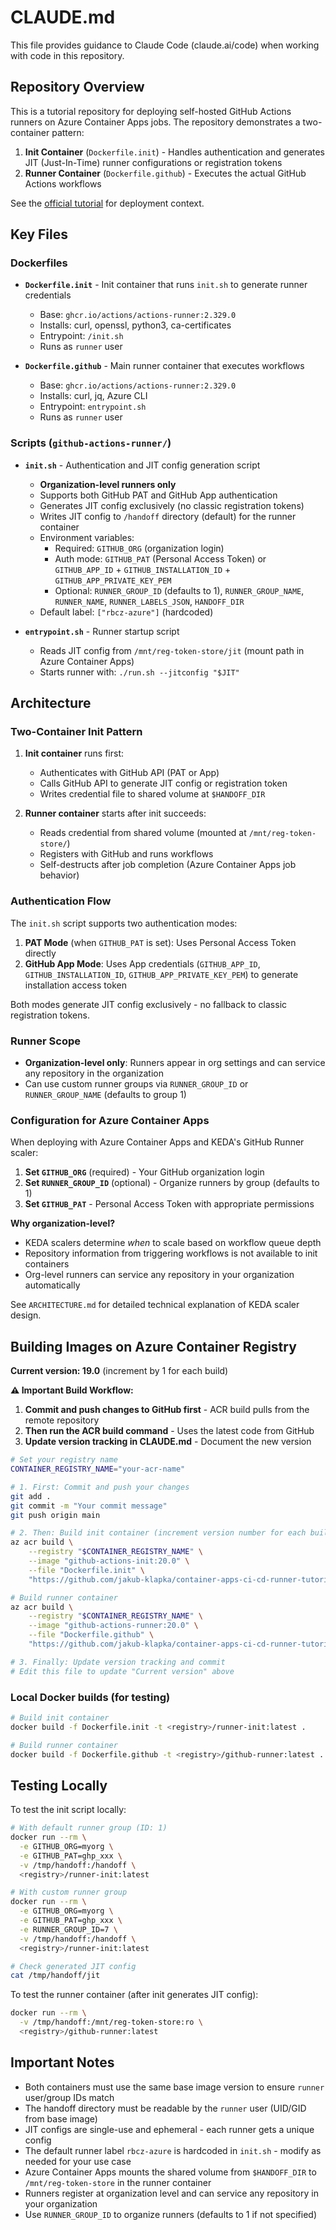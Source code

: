 # CLAUDE.md

This file provides guidance to Claude Code (claude.ai/code) when working with code in this repository.

## Repository Overview

This is a tutorial repository for deploying self-hosted GitHub Actions runners on Azure Container Apps jobs. The repository demonstrates a two-container pattern:

1. **Init Container** (`Dockerfile.init`) - Handles authentication and generates JIT (Just-In-Time) runner configurations or registration tokens
2. **Runner Container** (`Dockerfile.github`) - Executes the actual GitHub Actions workflows

See the [official tutorial](https://learn.microsoft.com/azure/container-apps/tutorial-ci-cd-runners-jobs) for deployment context.

## Key Files

### Dockerfiles

- **`Dockerfile.init`** - Init container that runs `init.sh` to generate runner credentials
  - Base: `ghcr.io/actions/actions-runner:2.329.0`
  - Installs: curl, openssl, python3, ca-certificates
  - Entrypoint: `/init.sh`
  - Runs as `runner` user

- **`Dockerfile.github`** - Main runner container that executes workflows
  - Base: `ghcr.io/actions/actions-runner:2.329.0`
  - Installs: curl, jq, Azure CLI
  - Entrypoint: `entrypoint.sh`
  - Runs as `runner` user

### Scripts (`github-actions-runner/`)

- **`init.sh`** - Authentication and JIT config generation script
  - **Organization-level runners only**
  - Supports both GitHub PAT and GitHub App authentication
  - Generates JIT config exclusively (no classic registration tokens)
  - Writes JIT config to `/handoff` directory (default) for the runner container
  - Environment variables:
    - Required: `GITHUB_ORG` (organization login)
    - Auth mode: `GITHUB_PAT` (Personal Access Token) or `GITHUB_APP_ID` + `GITHUB_INSTALLATION_ID` + `GITHUB_APP_PRIVATE_KEY_PEM`
    - Optional: `RUNNER_GROUP_ID` (defaults to 1), `RUNNER_GROUP_NAME`, `RUNNER_NAME`, `RUNNER_LABELS_JSON`, `HANDOFF_DIR`
  - Default label: `["rbcz-azure"]` (hardcoded)

- **`entrypoint.sh`** - Runner startup script
  - Reads JIT config from `/mnt/reg-token-store/jit` (mount path in Azure Container Apps)
  - Starts runner with: `./run.sh --jitconfig "$JIT"`

## Architecture

### Two-Container Init Pattern

1. **Init container** runs first:
   - Authenticates with GitHub API (PAT or App)
   - Calls GitHub API to generate JIT config or registration token
   - Writes credential file to shared volume at `$HANDOFF_DIR`

2. **Runner container** starts after init succeeds:
   - Reads credential from shared volume (mounted at `/mnt/reg-token-store/`)
   - Registers with GitHub and runs workflows
   - Self-destructs after job completion (Azure Container Apps job behavior)

### Authentication Flow

The `init.sh` script supports two authentication modes:

1. **PAT Mode** (when `GITHUB_PAT` is set): Uses Personal Access Token directly
2. **GitHub App Mode**: Uses App credentials (`GITHUB_APP_ID`, `GITHUB_INSTALLATION_ID`, `GITHUB_APP_PRIVATE_KEY_PEM`) to generate installation access token

Both modes generate JIT config exclusively - no fallback to classic registration tokens.

### Runner Scope

- **Organization-level only**: Runners appear in org settings and can service any repository in the organization
- Can use custom runner groups via `RUNNER_GROUP_ID` or `RUNNER_GROUP_NAME` (defaults to group 1)

### Configuration for Azure Container Apps

When deploying with Azure Container Apps and KEDA's GitHub Runner scaler:

1. **Set `GITHUB_ORG`** (required) - Your GitHub organization login
2. **Set `RUNNER_GROUP_ID`** (optional) - Organize runners by group (defaults to 1)
3. **Set `GITHUB_PAT`** - Personal Access Token with appropriate permissions

**Why organization-level?**
- KEDA scalers determine *when* to scale based on workflow queue depth
- Repository information from triggering workflows is not available to init containers
- Org-level runners can service any repository in your organization automatically

See `ARCHITECTURE.md` for detailed technical explanation of KEDA scaler design.

## Building Images on Azure Container Registry

**Current version: 19.0** (increment by 1 for each build)

**⚠️ Important Build Workflow:**

1. **Commit and push changes to GitHub first** - ACR build pulls from the remote repository
2. **Then run the ACR build command** - Uses the latest code from GitHub
3. **Update version tracking in CLAUDE.md** - Document the new version

```bash
# Set your registry name
CONTAINER_REGISTRY_NAME="your-acr-name"

# 1. First: Commit and push your changes
git add .
git commit -m "Your commit message"
git push origin main

# 2. Then: Build init container (increment version number for each build)
az acr build \
    --registry "$CONTAINER_REGISTRY_NAME" \
    --image "github-actions-init:20.0" \
    --file "Dockerfile.init" \
    "https://github.com/jakub-klapka/container-apps-ci-cd-runner-tutorial.git"

# Build runner container
az acr build \
    --registry "$CONTAINER_REGISTRY_NAME" \
    --image "github-actions-runner:20.0" \
    --file "Dockerfile.github" \
    "https://github.com/jakub-klapka/container-apps-ci-cd-runner-tutorial.git"

# 3. Finally: Update version tracking and commit
# Edit this file to update "Current version" above
```

### Local Docker builds (for testing)

```bash
# Build init container
docker build -f Dockerfile.init -t <registry>/runner-init:latest .

# Build runner container
docker build -f Dockerfile.github -t <registry>/github-runner:latest .
```

## Testing Locally

To test the init script locally:

```bash
# With default runner group (ID: 1)
docker run --rm \
  -e GITHUB_ORG=myorg \
  -e GITHUB_PAT=ghp_xxx \
  -v /tmp/handoff:/handoff \
  <registry>/runner-init:latest

# With custom runner group
docker run --rm \
  -e GITHUB_ORG=myorg \
  -e GITHUB_PAT=ghp_xxx \
  -e RUNNER_GROUP_ID=7 \
  -v /tmp/handoff:/handoff \
  <registry>/runner-init:latest

# Check generated JIT config
cat /tmp/handoff/jit
```

To test the runner container (after init generates JIT config):

```bash
docker run --rm \
  -v /tmp/handoff:/mnt/reg-token-store:ro \
  <registry>/github-runner:latest
```

## Important Notes

- Both containers must use the same base image version to ensure `runner` user/group IDs match
- The handoff directory must be readable by the `runner` user (UID/GID from base image)
- JIT configs are single-use and ephemeral - each runner gets a unique config
- The default runner label `rbcz-azure` is hardcoded in `init.sh` - modify as needed for your use case
- Azure Container Apps mounts the shared volume from `$HANDOFF_DIR` to `/mnt/reg-token-store` in the runner container
- Runners register at organization level and can service any repository in your organization
- Use `RUNNER_GROUP_ID` to organize runners (defaults to 1 if not specified)
